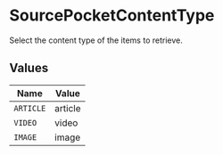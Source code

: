 # SourcePocketContentType

Select the content type of the items to retrieve.


## Values

| Name      | Value     |
| --------- | --------- |
| `ARTICLE` | article   |
| `VIDEO`   | video     |
| `IMAGE`   | image     |